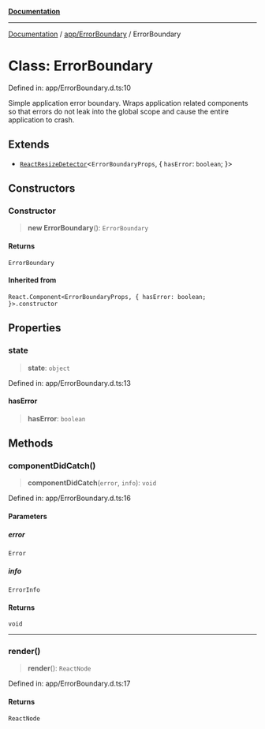 [**Documentation**](../../../index.md)

***

[Documentation](../../../index.md) / [app/ErrorBoundary](../index.md) / ErrorBoundary

# Class: ErrorBoundary

Defined in: app/ErrorBoundary.d.ts:10

Simple application error boundary.  Wraps application related components
so that errors do not leak into the global scope and cause the entire application to
crash.

## Extends

- [`ReactResizeDetector`](../../../perspective-client/variables/ReactResizeDetector.md)\<`ErrorBoundaryProps`, \{ `hasError`: `boolean`; \}\>

## Constructors

### Constructor

> **new ErrorBoundary**(): `ErrorBoundary`

#### Returns

`ErrorBoundary`

#### Inherited from

`React.Component<ErrorBoundaryProps, { hasError: boolean; }>.constructor`

## Properties

### state

> **state**: `object`

Defined in: app/ErrorBoundary.d.ts:13

#### hasError

> **hasError**: `boolean`

## Methods

### componentDidCatch()

> **componentDidCatch**(`error`, `info`): `void`

Defined in: app/ErrorBoundary.d.ts:16

#### Parameters

##### error

`Error`

##### info

`ErrorInfo`

#### Returns

`void`

***

### render()

> **render**(): `ReactNode`

Defined in: app/ErrorBoundary.d.ts:17

#### Returns

`ReactNode`
